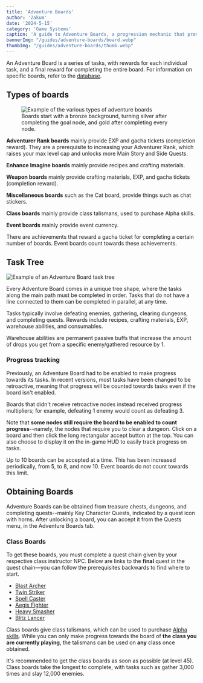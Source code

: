 ```yaml
---
title: 'Adventure Boards'
author: 'Zakum'
date: '2024-5-15'
category: 'Game Systems'
caption: 'A guide to Adventure Boards, a progression mechanic that provides equipment and Adventurer Ranks.'
bannerImg: "/guides/adventure-boards/board.webp"
thumbImg: "/guides/adventure-boards/thumb.webp"
---
```


<script>
    import StickyNote from '$lib/components/StickyNote.svelte';
</script>


An Adventure Board is a series of tasks, with rewards for each individual task, and a final reward for completing the entire board. For information on specific boards, refer to the [database](/db).

## Types of boards
<figure>
    <img src="/guides/adventure-boards/boards-list.webp" alt="Example of the various types of adventure boards">
    <figcaption>Boards start with a bronze background, turning silver after completing the goal node, and gold after completing every node.</figcaption>
</figure>

**Adventurer Rank boards** mainly provide EXP and gacha tickets (completion reward). They are a prerequisite to increasing your Adventurer Rank, which raises your max level cap and unlocks more Main Story and Side Quests.

**Enhance Imagine boards** mainly provide recipes and crafting materials.

**Weapon boards** mainly provide crafting materials, EXP, and gacha tickets (completion reward).

**Miscellaneous boards** such as the Cat board, provide things such as chat stickers.

**Class boards** mainly provide class talismans, used to purchase Alpha skills.

**Event boards** mainly provide event currency.

<StickyNote type="tip">
    There are achievements that reward a gacha ticket for completing a certain number of boards. Event boards count towards these achievements.
</StickyNote>

## Task Tree
<img src="/guides/adventure-boards/board.webp" alt="Example of an Adventure Board task tree">

Every Adventure Board comes in a unique tree shape, where the tasks along the main path must be completed in order. Tasks that do not have a line connected to them can be completed in parallel, at any time. 

Tasks typically involve defeating enemies, gathering, clearing dungeons, and completing quests. Rewards include recipes, crafting materials, EXP, warehouse abilities, and consumables. 

<StickyNote type="tip">
    Warehouse abilities are permanent passive buffs that increase the amount of drops you get from a specific enemy/gathered resource by 1.
</StickyNote>

### Progress tracking
Previously, an Adventure Board had to be enabled to make progress towards its tasks. In recent versions, most tasks have been changed to be retroactive, meaning that progress will be counted towards tasks even if the board isn't enabled. 

Boards that didn't receive retroactive nodes instead received progress multipliers; for example, defeating 1 enemy would count as defeating 3. 

Note that **some nodes still require the board to be enabled to count progress**--namely, the nodes that require you to clear a dungeon. Click on a board and then click the long rectangular accept button at the top. You can also choose to display it on the in-game HUD to easily track progress on tasks.

<StickyNote type="note">
    Up to 10 boards can be accepted at a time. This has been increased periodically, from 5, to 8, and now 10. Event boards do not count towards this limit.
</StickyNote>

## Obtaining Boards
Adventure Boards can be obtained from treasure chests, dungeons, and completing quests--mainly Key Character Quests, indicated by a quest icon with horns. After unlocking a board, you can accept it from the Quests menu, in the Adventure Boards tab.

### Class Boards
To get these boards, you must complete a quest chain given by your respective class instructor NPC. Below are links to the **final** quest in the quest chain—you can follow the prerequisites backwards to find where to start.

- [Blast Archer](/db/quests/SQ103_235)
- [Twin Striker](/db/quests/SQ103_234)
- [Spell Caster](/db/quests/SQ103_236)
- [Aegis Fighter](/db/quests/SQ103_233)
- [Heavy Smasher](/db/quests/SQ103_237)
- [Blitz Lancer](/db/quests/SQ103_238)

Class boards give class talismans, which can be used to purchase [Alpha skills](/guides/combat#skill-variants). While you can only make progress towards the board of **the class you are currently playing**, the talismans can be used on **any** class once obtained.

<StickyNote type="tip">
    It's recommended to get the class boards as soon as possible (at level 45). Class boards take the longest to complete, with tasks such as gather 3,000 times and slay 12,000 enemies.
</StickyNote>